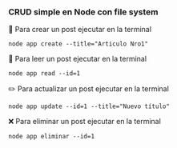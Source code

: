 ### CRUD simple en Node con file system

💾 Para crear un post ejecutar en la terminal

```
node app create --title="Articulo Nro1"
```

📖 Para leer un post ejecutar en la terminal

```
node app read --id=1
```

✏️ Para actualizar un post ejecutar en la terminal

```
node app update --id=1 --title="Nuevo título"
```

❌ Para eliminar un post ejecutar en la terminal

```
node app eliminar --id=1
```